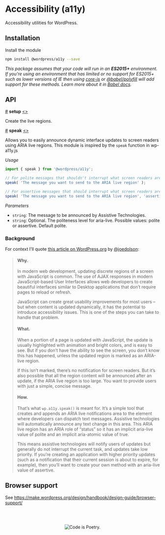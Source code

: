 # Accessibility (a11y)

Accessibility utilities for WordPress.

## Installation

Install the module

```bash
npm install @wordpress/a11y --save
```

_This package assumes that your code will run in an **ES2015+** environment. If you're using an environment that has limited or no support for ES2015+ such as lower versions of IE then using [core-js](https://github.com/zloirock/core-js) or [@babel/polyfill](https://babeljs.io/docs/en/next/babel-polyfill) will add support for these methods. Learn more about it in [Babel docs](https://babeljs.io/docs/en/next/caveats)._

## API

<!-- START TOKEN(Autogenerated API docs) -->

<a name="setup" href="#setup">#</a> **setup** [\<>](src/index.js#L16-L26)

Create the live regions.

<a name="speak" href="#speak">#</a> **speak** [\<>](src/index.js#L52-L66)

Allows you to easily announce dynamic interface updates to screen readers using ARIA live regions.
This module is inspired by the `speak` function in wp-a11y.js

_Usage_

```js
import { speak } from '@wordpress/a11y';

// For polite messages that shouldn't interrupt what screen readers are currently announcing.
speak( 'The message you want to send to the ARIA live region' );

// For assertive messages that should interrupt what screen readers are currently announcing.
speak( 'The message you want to send to the ARIA live region', 'assertive' );
```

_Parameters_

-   `string`: The message to be announced by Assistive Technologies.
-   `string`: Optional. The politeness level for aria-live. Possible values: polite or assertive. Default polite.


<!-- END TOKEN(Autogenerated API docs) -->

### Background

For context I'll quote [this article on WordPress.org](https://make.wordpress.org/accessibility/2015/04/15/let-wordpress-speak-new-in-wordpress-4-2/) by [@joedolson](https://github.com/joedolson):

> #### Why.
>
> In modern web development, updating discrete regions of a screen with JavaScript is common. The use of AJAX responses in modern JavaScript-based User Interfaces allows web developers to create beautiful interfaces similar to Desktop applications that don’t require pages to reload or refresh.
>
> JavaScript can create great usability improvements for most users – but when content is updated dynamically, it has the potential to introduce accessibility issues. This is one of the steps you can take to handle that problem.
>
> #### What.
>
> When a portion of a page is updated with JavaScript, the update is usually highlighted with animation and bright colors, and is easy to see. But if you don’t have the ability to see the screen, you don’t know this has happened, unless the updated region is marked as an ARIA-live region.
>
> If this isn’t marked, there’s no notification for screen readers. But it’s also possible that all the region content will be announced after an update, if the ARIA live region is too large. You want to provide users with just a simple, concise message.
>
> #### How.
>
> That’s what `wp.a11y.speak()` is meant for. It’s a simple tool that creates and appends an ARIA live notifications area to the <body> element where developers can dispatch text messages. Assistive technologies will automatically announce any text change in this area. This ARIA live region has an ARIA role of “status” so it has an implicit aria-live value of polite and an implicit aria-atomic value of true.
>
> This means assistive technologies will notify users of updates but generally do not interrupt the current task, and updates take low priority. If you’re creating an application with higher priority updates (such as a notification that their current session is about to expire, for example), then you’ll want to create your own method with an aria-live value of assertive.

## Browser support

See <https://make.wordpress.org/design/handbook/design-guide/browser-support/>

<br/><br/><p align="center"><img src="https://s.w.org/style/images/codeispoetry.png?1" alt="Code is Poetry." /></p>
